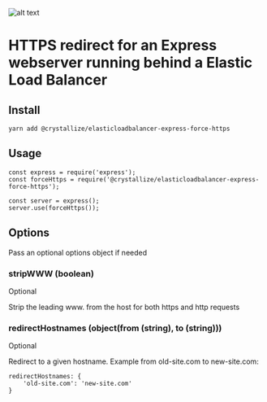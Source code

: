 ![alt text](https://raw.githubusercontent.com/snowballdigital/elasticbeanstalk-express-force-https/HEAD/media/logo.png 'Abstract node with arms')

# HTTPS redirect for an Express webserver running behind a Elastic Load Balancer

## Install

```
yarn add @crystallize/elasticloadbalancer-express-force-https
```

## Usage

```
const express = require('express');
const forceHttps = require('@crystallize/elasticloadbalancer-express-force-https');

const server = express();
server.use(forceHttps());
```

## Options

Pass an optional options object if needed

### stripWWW (boolean)

Optional

Strip the leading www. from the host for both https and http requests

### redirectHostnames (object(from (string), to (string)))

Optional

Redirect to a given hostname. Example from old-site.com to new-site.com:

```
redirectHostnames: {
    'old-site.com': 'new-site.com'
}
```
